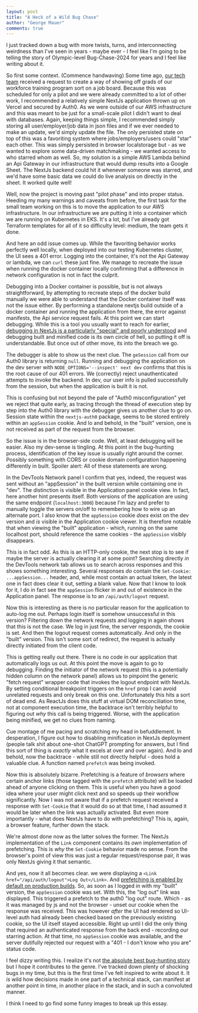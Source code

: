 ```yaml
---
layout: post
title: "A Heck of a Wild Bug Chase"
author: "George Mauer"
comments: true
---
```


I just tracked down a bug with more twists, turns, and interconnecting weirdness than I've seen in years - maybe ever - I feel like I'm going to be telling the story of Olympic-level Bug-Chase-2024 for years and I feel like writing about it.

So first some context. (Commence handwaving) Some time ago, [our tech team](https://www.blocpower.io/) received a request to create a way of showing off grads of our workforce training program sort on a job board. Because this was scheduled for only a pilot and we were already committed to a lot of other work, I recommended a relatively simple NextJs application thrown up on Vercel and secured by Auth0. As we were outside of our AWS infrastructure and this was meant to be just for a small-scale pilot I didn't want to deal with databases. Again, keeping things simple, I recommended simply storing all user/employer/job data in json files and if we ever needed to make an update, we'd simply update the file. The only persisted state on top of this was a favoriting system where jobs/employers/users could "star" each other. This was simply persisted in browser localstorage but - as we wanted to explore some data-driven matchmaking - we wanted access to who starred whom as well. So, my solution is a simple AWS Lambda behind an Api Gateway in our infrastructure that would dump results into a Google Sheet. The NextJs backend could hit it whenever someone was starred, and we'd have some basic data we could do live analysis on directly in the sheet. It worked quite well!

Well, now the project is moving past "pilot phase" and into proper status. Heeding my many warnings and caveats from before, the first task for the small team working on this is to move the application to our AWS infrastructure. In our infrastructure we are putting it into a container which we are running on Kubernetes in EKS. It's a lot, but I've already got Terraform templates for all of it so difficulty level: medium, the team gets it done.

And here an odd issue comes up. While the favoriting behavior works perfectly well locally, when deployed into our testing Kubernetes cluster, the UI sees a 401 error. Logging into the container, it's not the Api Gateway or lambda, we can `curl` these just fine. We manage to recreate the issue when running the docker container locally confirming that a difference in network configuration is not in fact the culprit.

<!--break-->

Debugging into a Docker container is possible, but is not always straightforward, by attempting to recreate steps of the docker build manually we were able to understand that the Docker container itself was not the issue either. By performing a standalone nextjs build outside of a docker container and running the application from there, the error against manifests, the Api service request fails. At this point we can start debugging. While this is a tool you usually want to reach for earlier, [debugging in NextJs is a particularly "special" and poorly understood](https://github.com/vercel/next.js/issues/62008#issuecomment-2116560006) and debugging built and minified code is its own circle of hell, so putting it off is understandable. But once out of other move, its into the breach we go.

The debugger is able to show us the next clue. The `geSession` call from our Auth0 library is returning `null`. Running and debugging the application on the dev server with `NODE_OPTIONS='--inspect' next dev` confirms that this is the root cause of our 401 errors. We (correctly) reject unauthenticated attempts to invoke the backend. In dev, our user info is pulled successfully from the session, but when the application is built it is not.

This is confusing but not beyond the pale of "Auth0 misconfiguration" yet we reject that quite early, as tracing through the thread of execution step by step into the Auth0 library with the debugger gives us another clue to go on. Session state within the `nextjs-auth0` package, seems to be stored entirely within an `appSession` cookie. And lo and behold, in the "built" version, one is not received as part of the request from the browser.

So the issue is in the browser-side code. Well, at least debugging will be easier. Also my dev-sense is tingling. At this point in the bug-hunting process, identification of the key issue is usually right around the corner. Possibly something with CORS or cookie domain configuration happening differently in built. Spoiler alert: All of these statements are wrong.

In the DevTools Network panel I confirm that yes, indeed, the request was sent without an "appSession" in the built version while containing one in "dev". The distinction is visible in the Application panel cookie view. In fact, here another hint presents itself. Both versions of the application are using the same endpoint (`localhost:3000`) because I'm lazy and prefer to manually toggle the  servers on/off to remembering how to wire up an alternate port. I also know that the `appSession` cookie *does* exist on the dev version and *is* visible in the Application cookie viewer. It is therefore notable that when viewing the "built" application - which, running on the same localhost port, should reference the same cookies - the `appSession` visibly disappears.

This is in fact odd. As this is an HTTP-only cookie, the next stop is to see if maybe the server is actually clearing it at some point? Searching directly *in* the DevTools network tab allows us to search across responses and this shows something interesting. Several responses *do* contain the `Set-Cookie: ...appSession...` header, and, while most contain an actual token, the latest one in fact does clear it out, setting a blank value. Now that I know to look for it, I do in fact see the `appSession` flicker in and out of existence in the Application panel. The response is to an `/api/auth/logout` request.

Now this is interesting as there is no particular reason for the application to auto-log me out. Perhaps login itself is somehow unsuccessful in this version? Filtering down the network requests and logging in again shows that this is not the case. We log in just fine, the server responds, the cookie is set. And then the logout request comes automatically. And only in the "built" version. This isn't some sort of redirect, the request is actually directly initiated from the client code.

This is getting really out there. There is no code in our application that automatically logs us out. At this point the move is again to go to debugging. Finding the initiator of the network request (this is a potentially hidden column on the network panel) allows us to pinpoint the generic "fetch request" wrapper code that invokes the logout endpoint with NextJs. By setting conditional breakpoint triggers on the `href` prop I can avoid unrelated requests and only break on this one. Unfortunately this hits a sort of dead end. As ReactJs does this stuff at virtual DOM reconciliation time, not at component execution time, the backtrace isn't terribly helpful to figuring out *why* this call is being triggered. Worse, with the application being minified, we get no clues from naming. 

Cue montage of me pacing and scratching my head in befuddlement. In desperation, I figure out how to disabling minification in NextJs deployment (people talk shit about one-shot ChatGPT prompting for answers, but I find this sort of thing is *exactly* what it excels at over and over again). And lo and behold, now the backtrace - while still not directly helpful - does hold a valuable clue. A function named `prefetch` was being invoked.

Now this is absolutely bizarre. Prefetching is a feature of *browsers* where certain anchor links (those tagged with the `prefetch` attribute) will be loaded ahead of anyone clicking on them. This is useful when you have a good idea where your user might click next and so speeds up their workflow significantly. Now I was not aware that if a prefetch request received a response with `Set-Cookie` that it would do so at that time, I had assumed it would be later when the link was actually activated. But even more importantly - what does NextJs have to do with prefetching? This is, again, a browser feature, further down the stack.

We're almost done now as the latter solves the former. The NextJs implementation of the `Link` component contains its *own* implementation of prefetching. This is *why* the `Set-Cookie` behavior made no sense. From the browser's point of view this was just a regular request/response pair, it was only NextJs giving it that semantic.

And yes, now it all becomes clear. we were displaying a `<Link href="/api/auth/logout">Log Out</Link>`. And [prefetching is enabled by default on production builds](https://nextjs.org/docs/pages/api-reference/components/link#prefetch). So, as soon as I logged in with my "built" version, the `appSession` cookie was set. With this, the "log out" link was displayed. This triggered a prefetch to the auth0 "log out" route. Which - as it was managed by js and not the browser - unset our cookie when the response was received. This was however *after* the UI had rendered so UI-level auth had already been checked based on the previously existing cookie, so the UI itself stayed accessible. Right up until I did the only thing that required an authenticated response from the back end - recording our starring action. At that time, no `appSession` cookie was available, and the server dutifully rejected our request with a "401 - I don't know who you are" status code.

I feel dizzy writing this. I realize it's not [the absolute best bug-hunting story](https://web.mit.edu/jemorris/humor/500-miles) but I hope it contributes to the genre. I've tracked down plenty of shocking bugs in my time, but this is the first time I've felt inspired to write about it. It *is* wild how decisions made in one part of a technical stack, can manifest at another point in time, in another place in the stack, and in such a convoluted manner.

I think I need to go find some funny images to break up this essay.
